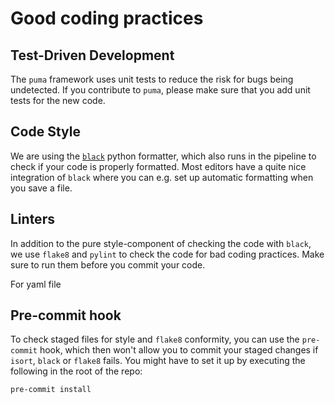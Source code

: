 # Good coding practices

## Test-Driven Development

The `puma` framework uses unit tests to reduce the risk for bugs being undetected.
If you contribute to `puma`, please make sure that you add unit tests for the new
code.

## Code Style

We are using the [`black`](https://github.com/psf/black) python formatter, which
also runs in the pipeline to check if your code is properly formatted.
Most editors have a quite nice integration of `black` where you can e.g. set up
automatic formatting when you save a file.

## Linters

In addition to the pure style-component of checking the code with `black`, we use
`flake8` and `pylint` to check the code for bad coding practices. Make sure to run them before
you commit your code.

For yaml file

## Pre-commit hook

To check staged files for style and `flake8` conformity, you can use the `pre-commit`
hook, which then won't allow you to commit your staged changes if `isort`, `black` or
`flake8` fails.
You might have to set it up by executing the following in the root of the repo:

```bash
pre-commit install
```
